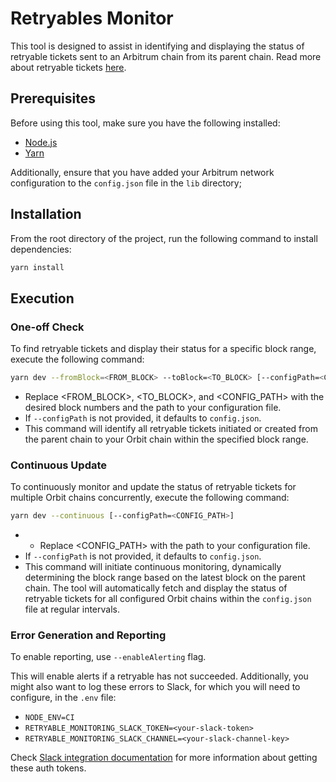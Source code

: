 # Retryables Monitor

This tool is designed to assist in identifying and displaying the status of retryable tickets sent to an Arbitrum chain from its parent chain. Read more about retryable tickets [here](https://docs.arbitrum.io/arbos/l1-to-l2-messaging).

## Prerequisites

Before using this tool, make sure you have the following installed:

- [Node.js](https://nodejs.org/en)
- [Yarn](https://classic.yarnpkg.com/lang/en/docs/install/#mac-stable)

Additionally, ensure that you have added your Arbitrum network configuration to the `config.json` file in the `lib` directory;

## Installation

From the root directory of the project, run the following command to install dependencies:

```bash
yarn install
```

## Execution

### One-off Check

To find retryable tickets and display their status for a specific block range, execute the following command:

```bash
yarn dev --fromBlock=<FROM_BLOCK> --toBlock=<TO_BLOCK> [--configPath=<CONFIG_PATH>]
```

- Replace <FROM_BLOCK>, <TO_BLOCK>, and <CONFIG_PATH> with the desired block numbers and the path to your configuration file.
- If `--configPath` is not provided, it defaults to `config.json`.
- This command will identify all retryable tickets initiated or created from the parent chain to your Orbit chain within the specified block range.

### Continuous Update

To continuously monitor and update the status of retryable tickets for multiple Orbit chains concurrently, execute the following command:

```bash
yarn dev --continuous [--configPath=<CONFIG_PATH>]
```

- - Replace <CONFIG_PATH> with the path to your configuration file.
- If `--configPath` is not provided, it defaults to `config.json`.
- This command will initiate continuous monitoring, dynamically determining the block range based on the latest block on the parent chain. The tool will automatically fetch and display the status of retryable tickets for all configured Orbit chains within the `config.json` file at regular intervals.

### Error Generation and Reporting

To enable reporting, use `--enableAlerting` flag.

This will enable alerts if a retryable has not succeeded. Additionally, you might also want to log these errors to Slack, for which you will need to configure, in the `.env` file:

- `NODE_ENV=CI`
- `RETRYABLE_MONITORING_SLACK_TOKEN=<your-slack-token>`
- `RETRYABLE_MONITORING_SLACK_CHANNEL=<your-slack-channel-key>`

Check [Slack integration documentation](https://api.slack.com/quickstart) for more information about getting these auth tokens.
